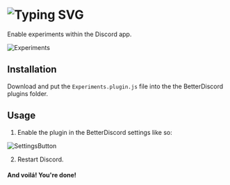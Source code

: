 
# ![Typing SVG](https://readme-typing-svg.demolab.com/?lines=Experiments)

Enable experiments within the Discord app.

![Experiments](https://i.imgur.com/JC0vYOj.png)

## Installation

Download and put the `Experiments.plugin.js` file into the the BetterDiscord plugins folder.

## Usage

1) Enable the plugin in the BetterDiscord settings like so:

![SettingsButton](https://i.imgur.com/a3fW6u8.png)

2) Restart Discord.

#### And voilá! You're done!
